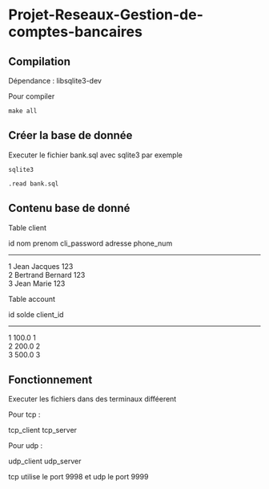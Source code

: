 # Projet-Reseaux-Gestion-de-comptes-bancaires

## Compilation 

Dépendance : libsqlite3-dev

Pour compiler
```
make all
```

## Créer la base de donnée

Executer le fichier bank.sql avec sqlite3 par exemple

```
sqlite3
```
```
.read bank.sql
```

## Contenu base de donné

Table client

id  nom       prenom   cli_password  adresse  phone_num
--  --------  -------  ------------  -------  ---------
1   Jean      Jacques  123                             
2   Bertrand  Bernard  123                             
3   Jean      Marie    123

Table account

id  solde  client_id
--  -----  ---------
1   100.0  1        
2   200.0  2        
3   500.0  3   

## Fonctionnement 

Executer les fichiers dans des terminaux difféerent

Pour tcp :

tcp_client
tcp_server

Pour udp :

udp_client
udp_server

tcp utilise le port 9998 et udp le port 9999